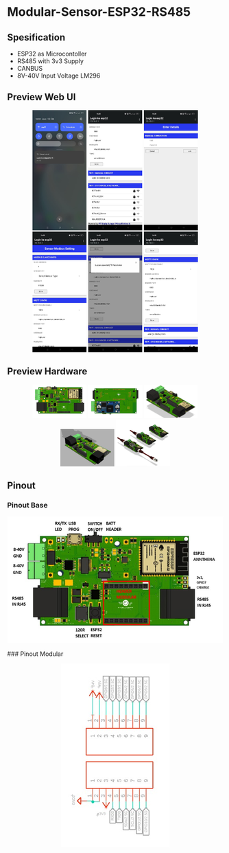 # Modular-Sensor-ESP32-RS485

## Spesification
- ESP32 as Microcontoller
- RS485 with 3v3 Supply
- CANBUS
- 8V-40V Input Voltage LM296

## Preview Web UI
<p align="center">
  <img src="DOC/SOFTWARE/ui_1.jpeg" width="25%" height="25%">
  <img src="DOC/SOFTWARE/ui_2.jpeg" width="25%" height="25%">
  <img src="DOC/SOFTWARE/ui_3.jpeg" width="25%" height="25%">
  <img src="DOC/SOFTWARE/ui_4.jpeg" width="25%" height="25%">
  <img src="DOC/SOFTWARE/ui_5.jpeg" width="25%" height="25%">
  <img src="DOC/SOFTWARE/ui_6.jpeg" width="25%" height="25%">
</p>

## Preview Hardware
<p align="center">
  <img src="DOC/HARDWARE/hw1.jpeg" width="25%" height="25%">
  <img src="DOC/HARDWARE/hw2.jpeg" width="25%" height="25%">
  <img src="DOC/HARDWARE/hw3.jpeg" width="25%" height="25%">
  <img src="DOC/HARDWARE/hw4.jpeg" width="25%" height="25%">
  <img src="DOC/HARDWARE/hw5.jpeg" width="25%" height="25%">
</p>

## Pinout
### Pinout Base
<p align="center">
  <img src="DOC/HARDWARE/hw6.jpeg" >
</p>
### Pinout Modular
<p align="center">
  <img src="DOC/HARDWARE/hw7.jpeg" >
</p>